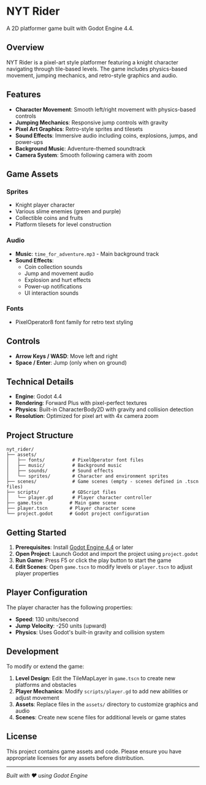 # NYT Rider

A 2D platformer game built with Godot Engine 4.4.

## Overview

NYT Rider is a pixel-art style platformer featuring a knight character navigating through tile-based levels. The game includes physics-based movement, jumping mechanics, and retro-style graphics and audio.

## Features

- **Character Movement**: Smooth left/right movement with physics-based controls
- **Jumping Mechanics**: Responsive jump controls with gravity
- **Pixel Art Graphics**: Retro-style sprites and tilesets
- **Sound Effects**: Immersive audio including coins, explosions, jumps, and power-ups
- **Background Music**: Adventure-themed soundtrack
- **Camera System**: Smooth following camera with zoom

## Game Assets

### Sprites
- Knight player character
- Various slime enemies (green and purple)
- Collectible coins and fruits
- Platform tilesets for level construction

### Audio
- **Music**: `time_for_adventure.mp3` - Main background track
- **Sound Effects**:
  - Coin collection sounds
  - Jump and movement audio
  - Explosion and hurt effects
  - Power-up notifications
  - UI interaction sounds

### Fonts
- PixelOperator8 font family for retro text styling

## Controls

- **Arrow Keys / WASD**: Move left and right
- **Space / Enter**: Jump (only when on ground)

## Technical Details

- **Engine**: Godot 4.4
- **Rendering**: Forward Plus with pixel-perfect textures
- **Physics**: Built-in CharacterBody2D with gravity and collision detection
- **Resolution**: Optimized for pixel art with 4x camera zoom

## Project Structure

```
nyt_rider/
├── assets/
│   ├── fonts/          # PixelOperator font files
│   ├── music/          # Background music
│   ├── sounds/         # Sound effects
│   └── sprites/        # Character and environment sprites
├── scenes/             # Game scenes (empty - scenes defined in .tscn files)
├── scripts/            # GDScript files
│   └── player.gd       # Player character controller
├── game.tscn          # Main game scene
├── player.tscn        # Player character scene
└── project.godot      # Godot project configuration
```

## Getting Started

1. **Prerequisites**: Install [Godot Engine 4.4](https://godotengine.org/download) or later
2. **Open Project**: Launch Godot and import the project using `project.godot`
3. **Run Game**: Press F5 or click the play button to start the game
4. **Edit Scenes**: Open `game.tscn` to modify levels or `player.tscn` to adjust player properties

## Player Configuration

The player character has the following properties:
- **Speed**: 130 units/second
- **Jump Velocity**: -250 units (upward)
- **Physics**: Uses Godot's built-in gravity and collision system

## Development

To modify or extend the game:

1. **Level Design**: Edit the TileMapLayer in `game.tscn` to create new platforms and obstacles
2. **Player Mechanics**: Modify `scripts/player.gd` to add new abilities or adjust movement
3. **Assets**: Replace files in the `assets/` directory to customize graphics and audio
4. **Scenes**: Create new scene files for additional levels or game states

## License

This project contains game assets and code. Please ensure you have appropriate licenses for any assets before distribution.

---

*Built with ❤️ using Godot Engine*
